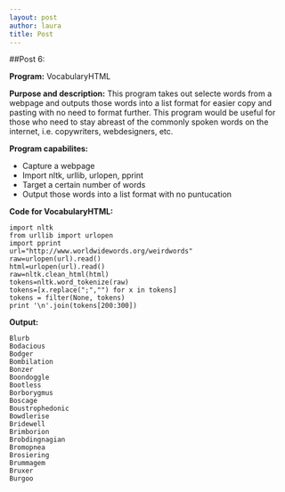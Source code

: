 ```yaml
---
layout: post
author: laura
title: Post
---
```


##Post 6:

__Program:__ VocabularyHTML

__Purpose and description:__  This program takes out selecte words from a webpage and outputs those words into a list format for easier copy and pasting with no need to format further. This program would be useful for those who need to stay abreast of the commonly spoken words on the internet, i.e. copywriters, webdesigners, etc.

__Program capabilites:__
* Capture a webpage
* Import nltk, urllib, urlopen, pprint
* Target a certain number of words
* Output those words into a list format with no puntucation
	

__Code for VocabularyHTML:__

```
import nltk
from urllib import urlopen
import pprint
url="http://www.worldwidewords.org/weirdwords"
raw=urlopen(url).read()
html=urlopen(url).read()
raw=nltk.clean_html(html)
tokens=nltk.word_tokenize(raw)
tokens=[x.replace(";","") for x in tokens]
tokens = filter(None, tokens)
print '\n'.join(tokens[200:300])
```						

__Output:__

```
Blurb
Bodacious
Bodger
Bombilation
Bonzer
Boondoggle
Bootless
Borborygmus
Boscage
Boustrophedonic
Bowdlerise
Bridewell
Brimborion
Brobdingnagian
Bromopnea
Brosiering
Brummagem
Bruxer
Burgoo
```
